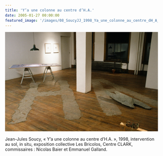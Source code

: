 ```yaml
---
title: 'Y’a une colonne au centre d’H.A.'
date: 2005-01-27 00:00:00
featured_image: '/images/08_SoucyJJ_1998_Ya_une_colonne_au_centre_dH_A_NOUV.jpg'
---
```


![](/images/08_SoucyJJ_1998_Ya_une_colonne_au_centre_dH_A_NOUV.jpg)

Jean-Jules Soucy, « Y’a une colonne au centre d’H.A. », 1998, intervention au sol, in situ, exposition collective Les Bricolos, Centre CLARK, commissaires : Nicolas Baier et Emmanuel Galland.
